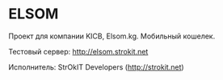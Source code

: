 ELSOM
========================

Проект для компании KICB, Elsom.kg.
Мобильный кошелек.

Тестовый сервер: http://elsom.strokit.net

Исполнитель: StrOkIT Developers (http://strokit.net)
